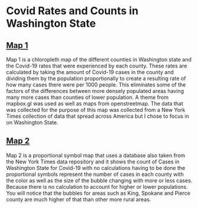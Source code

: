 # Covid Rates and Counts in Washington State

## [Map 1](https://github.com/NobuLNL/WashingtonCovid19Cases/blob/1fd955b0508f11cb8c1034165c5201069040a58b/map1.html)

Map 1 is a chloropleth map of the different counties in Washington state and the Covid-19 rates that were experienced by each county.
These rates are calculated by taking the amount of Covid-19 cases in the county and dividing them by the population proportionally
to create a resulting rate of how many cases there were per 1000 people. This eliminates some of the factors of the differences
between more densely populated areas having many more cases than counties of lower population. A theme from mapbox.gl was used as well as
maps from openstreetmap. The data that was collected for the purpose of this map was collected from a New York Times collection of data
that spread across America but I chose to focus in on Washington State.

## [Map 2](https://github.com/NobuLNL/WashingtonCovid19Cases/blob/1fd955b0508f11cb8c1034165c5201069040a58b/map2.html)

Map 2 is a proportional symbol map that uses a database also taken from the New York Times data repository and it shows the count of Cases in
Washington State for Covid-19 with no calculations having to be done the proportional symbols represent the number of cases in each county with
the color as well as the size of the bubble changing with more or less cases. Because there is no calculation to account for higher or lower populations.
You will notice that the bubbles for areas such as King, Spokane and Pierce county are much higher of that than other more rural areas. 
